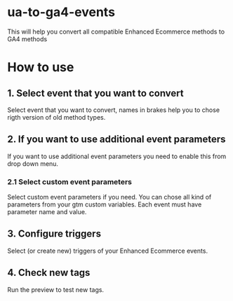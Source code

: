 # ua-to-ga4-events
This will help you convert all compatible Enhanced Ecommerce methods to GA4 methods

# How to use
## 1. Select event that you want to convert
Select event that you want to convert, names in brakes help you to chose rigth version of old method types.
## 2. If you want to use additional event parameters
If you want to use additional event parameters you need to enable this from drop down menu.
### 2.1 Select custom event parameters
Select custom event parameters if you need. You can chose all kind of parameters from your gtm custom variables. Each event must have parameter name and value.
## 3. Configure triggers
Select (or create new) triggers of your Enhanced Ecommerce events.
## 4. Check new tags
Run the preview to test new tags.

